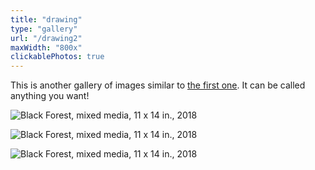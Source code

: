 ```yaml
---
title: "drawing"
type: "gallery"
url: "/drawing2"
maxWidth: "800x"
clickablePhotos: true
---
```


This is another gallery of images similar to [the first one](/gallery). It can be called anything you want!

![Black Forest, mixed media, 11 x 14 in., 2018](https://res.cloudinary.com/df2ebjhsp/image/upload/c_scale,w_auto,dpr_auto,f_auto,q_auto/v1560476280/06.webp)

![Black Forest, mixed media, 11 x 14 in., 2018](https://res.cloudinary.com/df2ebjhsp/image/upload/c_scale,w_auto,dpr_auto,f_auto,q_auto/v1560476280/07.webp)

![Black Forest, mixed media, 11 x 14 in., 2018](https://res.cloudinary.com/df2ebjhsp/image/upload/c_scale,w_auto,dpr_auto,f_auto,q_auto/v1560476280/08.webp)
